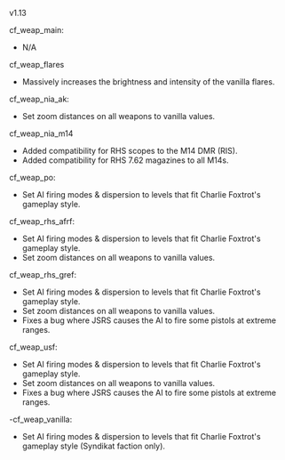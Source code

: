 v1.13

cf_weap_main:
- N/A

cf_weap_flares
- Massively increases the brightness and intensity of the vanilla flares.

cf_weap_nia_ak:
- Set zoom distances on all weapons to vanilla values.

cf_weap_nia_m14
- Added compatibility for RHS scopes to the M14 DMR (RIS).
- Added compatibility for RHS 7.62 magazines to all M14s.

cf_weap_po:
- Set AI firing modes & dispersion to levels that fit Charlie Foxtrot's gameplay style.

cf_weap_rhs_afrf:
- Set AI firing modes & dispersion to levels that fit Charlie Foxtrot's gameplay style.
- Set zoom distances on all weapons to vanilla values.

cf_weap_rhs_gref:
- Set AI firing modes & dispersion to levels that fit Charlie Foxtrot's gameplay style.
- Set zoom distances on all weapons to vanilla values.
- Fixes a bug where JSRS causes the AI to fire some pistols at extreme ranges.

cf_weap_usf:
- Set AI firing modes & dispersion to levels that fit Charlie Foxtrot's gameplay style.
- Set zoom distances on all weapons to vanilla values.
- Fixes a bug where JSRS causes the AI to fire some pistols at extreme ranges.

-cf_weap_vanilla:
- Set AI firing modes & dispersion to levels that fit Charlie Foxtrot's gameplay style (Syndikat faction only).